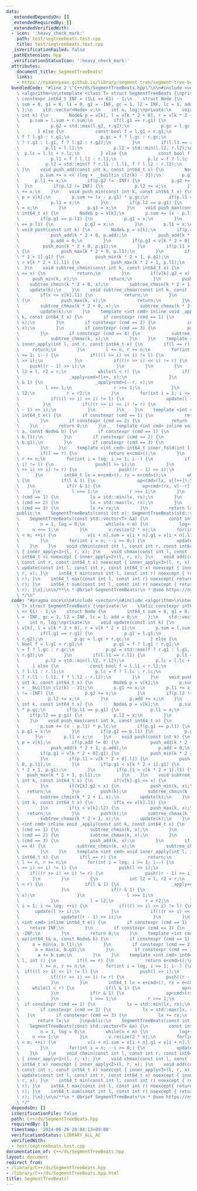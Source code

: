 ```yaml
---
data:
  _extendedDependsOn: []
  _extendedRequiredBy: []
  _extendedVerifiedWith:
  - icon: ':heavy_check_mark:'
    path: test/segtreebeats.test.cpp
    title: test/segtreebeats.test.cpp
  _isVerificationFailed: false
  _pathExtension: hpp
  _verificationStatusIcon: ':heavy_check_mark:'
  attributes:
    document_title: SegmentTreeBeats!
    links:
    - https://nyaannyaan.github.io/library/segment-tree/segment-tree-beats.hpp
  bundledCode: "#line 2 \"C++/ds/SegmentTreeBeats.hpp\"\n\n#include <vector>\n#include\
    \ <algorithm>\n\ntemplate <class T> struct SegmentTreeBeats {\nprivate:\n    static\
    \ constexpr int64_t INF = (1LL << 61) - 1;\n    struct Node {\n        int64_t\
    \ sum = 0, g1 = 0, l1 = 0, g2 = -INF, gc = 1, l2 = INF, lc = 1, add = 0;\n   \
    \ };\n    std::vector<Node> v;\n    int n, log;\nprivate:\n    void update(const\
    \ int k) {\n        Node& p = v[k], l = v[k * 2 + 0], r = v[k * 2 + 1];\n    \
    \    p.sum = l.sum + r.sum;\n        if(l.g1 == r.g1) {\n            p.g1 = l.g1;\n\
    \            p.g2 = std::max(l.g2, r.g2);\n            p.gc = l.gc + r.gc;\n \
    \       } else {\n            const bool f = l.g1 > r.g1;\n            p.g1 =\
    \ f ? l.g1 : r.g1;\n            p.gc = f ? l.gc : r.gc;\n            p.g2 = std::max(f\
    \ ? r.g1 : l.g1, f ? l.g2 : r.g2);\n        }\n        if(l.l1 == r.l1) {\n  \
    \          p.l1 = l.l1;\n            p.l2 = std::min(l.l2, r.l2);\n          \
    \  p.lc = l.lc + r.lc;\n        } else {\n            const bool f = l.l1 < r.l1;\n\
    \            p.l1 = f ? l.l1 : r.l1;\n            p.lc = f ? l.lc : r.lc;\n  \
    \          p.l2 = std::min(f ? r.l1 : l.l1, f ? l.l2 : r.l2);\n        }\n   \
    \ }\n    void push_add(const int k, const int64_t x) {\n        Node& p = v[k];\n\
    \        p.sum += x << (log + __builtin_clz(k) - 31);\n        p.g1 += x;\n  \
    \      p.l1 += x;\n        if(p.g2 != -INF) {\n            p.g2 += x;\n      \
    \  }\n        if(p.l2 != INF) {\n            p.l2 += x;\n        }\n        p.add\
    \ += x;\n    }\n    void push_min(const int k, const int64_t x) {\n        Node&\
    \ p = v[k];\n        p.sum += (x - p.g1) * p.gc;\n        if(p.l1 == p.g1) {\n\
    \            p.l1 = x;\n        }\n        if(p.l2 == p.g1) {\n            p.l2\
    \ = x;\n        }\n        p.g1 = x;\n    }\n    void push_max(const int k, const\
    \ int64_t x) {\n        Node& p = v[k];\n        p.sum += (x - p.l1) * p.lc;\n\
    \        if(p.g1 == p.l1) {\n            p.g1 = x;\n        }\n        if(p.g2\
    \ == p.l1) {\n            p.g2 = x;\n        }\n        p.l1 = x;\n    }\n   \
    \ void push(const int k) {\n        Node& p = v[k];\n        if(p.add != 0) {\n\
    \            push_add(k * 2 + 0, p.add);\n            push_add(k * 2 + 1, p.add);\n\
    \            p.add = 0;\n        }\n        if(p.g1 < v[k * 2 + 0].g1) {\n   \
    \         push_min(k * 2 + 0, p.g1);\n        }\n        if(p.l1 > v[k * 2 + 0].l1)\
    \ {\n            push_max(k * 2 + 0, p.l1);\n        }\n        if(p.g1 < v[k\
    \ * 2 + 1].g1) {\n            push_min(k * 2 + 1, p.g1);\n        }\n        if(p.l1\
    \ > v[k * 2 + 1].l1) {\n            push_max(k * 2 + 1, p.l1);\n        }\n  \
    \  }\n    void subtree_chmin(const int k, const int64_t x) {\n        if(v[k].g1\
    \ <= x) {\n            return;\n        }\n        if(v[k].g2 < x) {\n       \
    \     push_min(k, x);\n            return;\n        }\n        push(k);\n    \
    \    subtree_chmin(k * 2 + 0, x);\n        subtree_chmin(k * 2 + 1, x);\n    \
    \    update(k);\n    }\n    void subtree_chmax(const int k, const int64_t x) {\n\
    \        if(x <= v[k].l1) {\n            return;\n        }\n        if(x < v[k].l2)\
    \ {\n            push_max(k, x);\n            return;\n        }\n        push(k);\n\
    \        subtree_chmax(k * 2 + 0, x);\n        subtree_chmax(k * 2 + 1, x);\n\
    \        update(k);\n    }\n    template <int cmd> inline void _apply(const int\
    \ k, const int64_t x) {\n        if constexpr (cmd == 1) {\n            subtree_chmin(k,\
    \ x);\n        }\n        if constexpr (cmd == 2) {\n            subtree_chmax(k,\
    \ x);\n        }\n        if constexpr (cmd == 3) {\n            push_add(k, x);\n\
    \        }\n        if constexpr (cmd == 4) {\n            subtree_chmin(k, x);\n\
    \            subtree_chmax(k, x);\n        }\n    }\n    template <int cmd> void\
    \ inner_apply(int l, int r, const int64_t x) {\n        if(l == r) {\n       \
    \     return;\n        }\n        l += n, r += n;\n        for(int i = log; i\
    \ >= 1; i--) {\n            if(((l >> i) << i) != l) {\n                push(l\
    \ >> i);\n            }\n            if(((r >> i) << i) != r) {\n            \
    \    push((r - 1) >> i);\n            }\n        }\n        {\n            int\
    \ l2 = l, r2 = r;\n            while(l < r) {\n                if(l & 1) {\n \
    \                   _apply<cmd>(l++, x);\n                }\n                if(r\
    \ & 1) {\n                    _apply<cmd>(--r, x);\n                }\n      \
    \          l >>= 1;\n                r >>= 1;\n            }\n            l =\
    \ l2;\n            r = r2;\n        }\n        for(int i = 1; i <= log; ++i) {\n\
    \            if(((l >> i) << i) != l) {\n                update(l >> i);\n   \
    \         }\n            if(((r >> i) << i) != r) {\n                update((r\
    \ - 1) >> i);\n            }\n        }\n    }\n    template <int cmd> inline\
    \ int64_t e() {\n        if constexpr (cmd == 1) {\n            return INF;\n\
    \        }\n        if constexpr (cmd == 2) {\n            return -INF;\n    \
    \    }\n        return 0;\n    }\n    template <int cmd> inline void op(int64_t&\
    \ a, const Node& b) {\n        if constexpr (cmd == 1) {\n            a = min(a,\
    \ b.l1);\n        }\n        if constexpr (cmd == 2) {\n            a = max(a,\
    \ b.g1);\n        }\n        if constexpr (cmd == 3) {\n            a += b.sum;\n\
    \        }\n    }\n    template <int cmd> int64_t inner_fold(int l, int r) {\n\
    \        if(l == r) {\n            return e<cmd>();\n        }\n        l += n,\
    \ r += n;\n        for(int i = log; i >= 1; i--) {\n            if(((l >> i) <<\
    \ i) != l) {\n                push(l >> i);\n            }\n            if(((r\
    \ >> i) << i) != r) {\n                push((r - 1) >> i);\n            }\n  \
    \      }\n        int64_t lx = e<cmd>(), rx = e<cmd>();\n        while(l < r)\
    \ {\n            if(l & 1) {\n                op<cmd>(lx, v[l++]);\n         \
    \   }\n            if(r & 1) {\n                op<cmd>(rx, v[--r]);\n       \
    \     }\n            l >>= 1;\n            r >>= 1;\n        }\n        if constexpr\
    \ (cmd == 1) {\n            lx = std::min(lx, rx);\n        }\n        if constexpr\
    \ (cmd == 2) {\n            lx = std::max(lx, rx);\n        }\n        if constexpr\
    \ (cmd == 3) {\n            lx += rx;\n        }\n        return lx;\n    }\n\
    public:\n    SegmentTreeBeats(const int n): SegmentTreeBeats(std::vector<int64_t>(n)){}\n\
    \    SegmentTreeBeats(const std::vector<T> &a) {\n        const int m = a.size();\n\
    \        n = 1, log = 0;\n        while(n < m) {\n            log++;\n       \
    \     n <<= 1;\n        }\n        v.resize(2 * n);\n        for(int i = 0; i\
    \ < m; ++i) {\n            v[i + n].sum = v[i + n].g1 = v[i + n].l1 = a[i];\n\
    \        }\n        for(int i = n; --i >= 0;) {\n            update(i);\n    \
    \    }\n    }\n    void chmin(const int l, const int r, const int64_t x) noexcept\
    \ { inner_apply<1>(l, r, x); }\n    void chmax(const int l, const int r, const\
    \ int64_t x) noexcept { inner_apply<2>(l, r, x); }\n    void add(const int l,\
    \ const int r, const int64_t x) noexcept { inner_apply<3>(l, r, x); }\n    void\
    \ update(const int l, const int r, const int64_t x) noexcept { inner_apply<4>(l,\
    \ r, x); }\n    int64_t min(const int l, const int r) noexcept { return inner_fold<1>(l,\
    \ r); }\n    int64_t max(const int l, const int r) noexcept{ return inner_fold<2>(l,\
    \ r); }\n    int64_t sum(const int l, const int r) noexcept { return inner_fold<3>(l,\
    \ r); }\n};\n\n/**\n * @brief SegmentTreeBeats!\n * @see https://nyaannyaan.github.io/library/segment-tree/segment-tree-beats.hpp\n\
    \ */\n"
  code: "#pragma once\n\n#include <vector>\n#include <algorithm>\n\ntemplate <class\
    \ T> struct SegmentTreeBeats {\nprivate:\n    static constexpr int64_t INF = (1LL\
    \ << 61) - 1;\n    struct Node {\n        int64_t sum = 0, g1 = 0, l1 = 0, g2\
    \ = -INF, gc = 1, l2 = INF, lc = 1, add = 0;\n    };\n    std::vector<Node> v;\n\
    \    int n, log;\nprivate:\n    void update(const int k) {\n        Node& p =\
    \ v[k], l = v[k * 2 + 0], r = v[k * 2 + 1];\n        p.sum = l.sum + r.sum;\n\
    \        if(l.g1 == r.g1) {\n            p.g1 = l.g1;\n            p.g2 = std::max(l.g2,\
    \ r.g2);\n            p.gc = l.gc + r.gc;\n        } else {\n            const\
    \ bool f = l.g1 > r.g1;\n            p.g1 = f ? l.g1 : r.g1;\n            p.gc\
    \ = f ? l.gc : r.gc;\n            p.g2 = std::max(f ? r.g1 : l.g1, f ? l.g2 :\
    \ r.g2);\n        }\n        if(l.l1 == r.l1) {\n            p.l1 = l.l1;\n  \
    \          p.l2 = std::min(l.l2, r.l2);\n            p.lc = l.lc + r.lc;\n   \
    \     } else {\n            const bool f = l.l1 < r.l1;\n            p.l1 = f\
    \ ? l.l1 : r.l1;\n            p.lc = f ? l.lc : r.lc;\n            p.l2 = std::min(f\
    \ ? r.l1 : l.l1, f ? l.l2 : r.l2);\n        }\n    }\n    void push_add(const\
    \ int k, const int64_t x) {\n        Node& p = v[k];\n        p.sum += x << (log\
    \ + __builtin_clz(k) - 31);\n        p.g1 += x;\n        p.l1 += x;\n        if(p.g2\
    \ != -INF) {\n            p.g2 += x;\n        }\n        if(p.l2 != INF) {\n \
    \           p.l2 += x;\n        }\n        p.add += x;\n    }\n    void push_min(const\
    \ int k, const int64_t x) {\n        Node& p = v[k];\n        p.sum += (x - p.g1)\
    \ * p.gc;\n        if(p.l1 == p.g1) {\n            p.l1 = x;\n        }\n    \
    \    if(p.l2 == p.g1) {\n            p.l2 = x;\n        }\n        p.g1 = x;\n\
    \    }\n    void push_max(const int k, const int64_t x) {\n        Node& p = v[k];\n\
    \        p.sum += (x - p.l1) * p.lc;\n        if(p.g1 == p.l1) {\n           \
    \ p.g1 = x;\n        }\n        if(p.g2 == p.l1) {\n            p.g2 = x;\n  \
    \      }\n        p.l1 = x;\n    }\n    void push(const int k) {\n        Node&\
    \ p = v[k];\n        if(p.add != 0) {\n            push_add(k * 2 + 0, p.add);\n\
    \            push_add(k * 2 + 1, p.add);\n            p.add = 0;\n        }\n\
    \        if(p.g1 < v[k * 2 + 0].g1) {\n            push_min(k * 2 + 0, p.g1);\n\
    \        }\n        if(p.l1 > v[k * 2 + 0].l1) {\n            push_max(k * 2 +\
    \ 0, p.l1);\n        }\n        if(p.g1 < v[k * 2 + 1].g1) {\n            push_min(k\
    \ * 2 + 1, p.g1);\n        }\n        if(p.l1 > v[k * 2 + 1].l1) {\n         \
    \   push_max(k * 2 + 1, p.l1);\n        }\n    }\n    void subtree_chmin(const\
    \ int k, const int64_t x) {\n        if(v[k].g1 <= x) {\n            return;\n\
    \        }\n        if(v[k].g2 < x) {\n            push_min(k, x);\n         \
    \   return;\n        }\n        push(k);\n        subtree_chmin(k * 2 + 0, x);\n\
    \        subtree_chmin(k * 2 + 1, x);\n        update(k);\n    }\n    void subtree_chmax(const\
    \ int k, const int64_t x) {\n        if(x <= v[k].l1) {\n            return;\n\
    \        }\n        if(x < v[k].l2) {\n            push_max(k, x);\n         \
    \   return;\n        }\n        push(k);\n        subtree_chmax(k * 2 + 0, x);\n\
    \        subtree_chmax(k * 2 + 1, x);\n        update(k);\n    }\n    template\
    \ <int cmd> inline void _apply(const int k, const int64_t x) {\n        if constexpr\
    \ (cmd == 1) {\n            subtree_chmin(k, x);\n        }\n        if constexpr\
    \ (cmd == 2) {\n            subtree_chmax(k, x);\n        }\n        if constexpr\
    \ (cmd == 3) {\n            push_add(k, x);\n        }\n        if constexpr (cmd\
    \ == 4) {\n            subtree_chmin(k, x);\n            subtree_chmax(k, x);\n\
    \        }\n    }\n    template <int cmd> void inner_apply(int l, int r, const\
    \ int64_t x) {\n        if(l == r) {\n            return;\n        }\n       \
    \ l += n, r += n;\n        for(int i = log; i >= 1; i--) {\n            if(((l\
    \ >> i) << i) != l) {\n                push(l >> i);\n            }\n        \
    \    if(((r >> i) << i) != r) {\n                push((r - 1) >> i);\n       \
    \     }\n        }\n        {\n            int l2 = l, r2 = r;\n            while(l\
    \ < r) {\n                if(l & 1) {\n                    _apply<cmd>(l++, x);\n\
    \                }\n                if(r & 1) {\n                    _apply<cmd>(--r,\
    \ x);\n                }\n                l >>= 1;\n                r >>= 1;\n\
    \            }\n            l = l2;\n            r = r2;\n        }\n        for(int\
    \ i = 1; i <= log; ++i) {\n            if(((l >> i) << i) != l) {\n          \
    \      update(l >> i);\n            }\n            if(((r >> i) << i) != r) {\n\
    \                update((r - 1) >> i);\n            }\n        }\n    }\n    template\
    \ <int cmd> inline int64_t e() {\n        if constexpr (cmd == 1) {\n        \
    \    return INF;\n        }\n        if constexpr (cmd == 2) {\n            return\
    \ -INF;\n        }\n        return 0;\n    }\n    template <int cmd> inline void\
    \ op(int64_t& a, const Node& b) {\n        if constexpr (cmd == 1) {\n       \
    \     a = min(a, b.l1);\n        }\n        if constexpr (cmd == 2) {\n      \
    \      a = max(a, b.g1);\n        }\n        if constexpr (cmd == 3) {\n     \
    \       a += b.sum;\n        }\n    }\n    template <int cmd> int64_t inner_fold(int\
    \ l, int r) {\n        if(l == r) {\n            return e<cmd>();\n        }\n\
    \        l += n, r += n;\n        for(int i = log; i >= 1; i--) {\n          \
    \  if(((l >> i) << i) != l) {\n                push(l >> i);\n            }\n\
    \            if(((r >> i) << i) != r) {\n                push((r - 1) >> i);\n\
    \            }\n        }\n        int64_t lx = e<cmd>(), rx = e<cmd>();\n   \
    \     while(l < r) {\n            if(l & 1) {\n                op<cmd>(lx, v[l++]);\n\
    \            }\n            if(r & 1) {\n                op<cmd>(rx, v[--r]);\n\
    \            }\n            l >>= 1;\n            r >>= 1;\n        }\n      \
    \  if constexpr (cmd == 1) {\n            lx = std::min(lx, rx);\n        }\n\
    \        if constexpr (cmd == 2) {\n            lx = std::max(lx, rx);\n     \
    \   }\n        if constexpr (cmd == 3) {\n            lx += rx;\n        }\n \
    \       return lx;\n    }\npublic:\n    SegmentTreeBeats(const int n): SegmentTreeBeats(std::vector<int64_t>(n)){}\n\
    \    SegmentTreeBeats(const std::vector<T> &a) {\n        const int m = a.size();\n\
    \        n = 1, log = 0;\n        while(n < m) {\n            log++;\n       \
    \     n <<= 1;\n        }\n        v.resize(2 * n);\n        for(int i = 0; i\
    \ < m; ++i) {\n            v[i + n].sum = v[i + n].g1 = v[i + n].l1 = a[i];\n\
    \        }\n        for(int i = n; --i >= 0;) {\n            update(i);\n    \
    \    }\n    }\n    void chmin(const int l, const int r, const int64_t x) noexcept\
    \ { inner_apply<1>(l, r, x); }\n    void chmax(const int l, const int r, const\
    \ int64_t x) noexcept { inner_apply<2>(l, r, x); }\n    void add(const int l,\
    \ const int r, const int64_t x) noexcept { inner_apply<3>(l, r, x); }\n    void\
    \ update(const int l, const int r, const int64_t x) noexcept { inner_apply<4>(l,\
    \ r, x); }\n    int64_t min(const int l, const int r) noexcept { return inner_fold<1>(l,\
    \ r); }\n    int64_t max(const int l, const int r) noexcept{ return inner_fold<2>(l,\
    \ r); }\n    int64_t sum(const int l, const int r) noexcept { return inner_fold<3>(l,\
    \ r); }\n};\n\n/**\n * @brief SegmentTreeBeats!\n * @see https://nyaannyaan.github.io/library/segment-tree/segment-tree-beats.hpp\n\
    \ */"
  dependsOn: []
  isVerificationFile: false
  path: C++/ds/SegmentTreeBeats.hpp
  requiredBy: []
  timestamp: '2024-06-26 20:04:13+09:00'
  verificationStatus: LIBRARY_ALL_AC
  verifiedWith:
  - test/segtreebeats.test.cpp
documentation_of: C++/ds/SegmentTreeBeats.hpp
layout: document
redirect_from:
- /library/C++/ds/SegmentTreeBeats.hpp
- /library/C++/ds/SegmentTreeBeats.hpp.html
title: SegmentTreeBeats!
---
```

